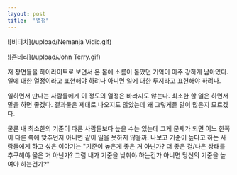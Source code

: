 ```yaml
---
layout: post
title:  "열정"
---
```


![비디치](/upload/Nemanja Vidic.gif)

![존테리](/upload/John Terry.gif)

저 장면들을 하이라이트로 보면서 온 몸에 소름이 돋았던 기억이 아주 강하게 남아있다.
일에 대한 열정이라고 표현해야 하려나 아니면 일에 대한 투지라고 표현해야 하려나.

일하면서 만나는 사람들에게 이 정도의 열정은 바라지도 않는다.
최소한 할 일은 하면서 말을 하면 좋겠다.
결과물은 제대로 나오지도 않았는데 왜 그렇게들 말이 많은지 모르겠다.


물론 내 최소한의 기준이 다른 사람들보다 높을 수는 있는데
그게 문제가 되면 어느 한쪽이 다른 쪽에 맞추던지 아니면 같이 일을 못하지 않을까.
나보고 기준이 높다고 하는 사람들에게 하고 싶은 이야기는
"기준이 높은게 좋은 거 아닌가? 더 좋은 걸/나은 상태를 추구해야 옳은 거 아닌가? 그럼 내가 기준을 낮춰야 하는건가 아니면 당신의 기준을 높여야 하는건가?"
